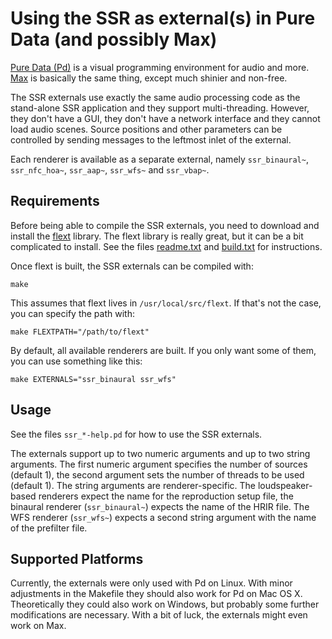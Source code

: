 Using the SSR as external(s) in Pure Data (and possibly Max)
============================================================

[Pure Data (Pd)][Pd] is a visual programming environment for audio and more.
[Max][] is basically the same thing, except much shinier and non-free.

[Pd]: http://puredata.info/
[Max]: http://cycling74.com/products/max/

The SSR externals use exactly the same audio processing code as the stand-alone
SSR application and they support multi-threading.
However, they don't have a GUI, they don't have a network interface and they
cannot load audio scenes.
Source positions and other parameters can be controlled by sending messages to
the leftmost inlet of the external.

Each renderer is available as a separate external, namely
`ssr_binaural~`, `ssr_nfc_hoa~`, `ssr_aap~`, `ssr_wfs~` and `ssr_vbap~`.

Requirements
------------

Before being able to compile the SSR externals, you need to download and install
the [flext][] library.
The flext library is really great, but it can be a bit complicated to install.
See the files [readme.txt][] and [build.txt][] for instructions.

[flext]: http://grrrr.org/research/software/flext/
[readme.txt]: https://svn.grrrr.org/ext/trunk/flext/readme.txt
[build.txt]: https://svn.grrrr.org/ext/trunk/flext/build.txt

Once flext is built, the SSR externals can be compiled with:

    make

This assumes that flext lives in `/usr/local/src/flext`. If that's not the case,
you can specify the path with:

    make FLEXTPATH="/path/to/flext"

By default, all available renderers are built. If you only want some of them,
you can use something like this:

    make EXTERNALS="ssr_binaural ssr_wfs"

Usage
-----

See the files `ssr_*-help.pd` for how to use the SSR externals.

The externals support up to two numeric arguments and up to two string
arguments.
The first numeric argument specifies the number of sources (default 1), the
second argument sets the number of threads to be used (default 1).
The string arguments are renderer-specific. The loudspeaker-based renderers
expect the name for the reproduction setup file, the binaural renderer
(`ssr_binaural~`) expects the name of the HRIR file.
The WFS renderer (`ssr_wfs~`) expects a second string argument with the name of
the prefilter file.

Supported Platforms
-------------------

Currently, the externals were only used with Pd on Linux.
With minor adjustments in the Makefile they should also work for Pd on Mac OS X.
Theoretically they could also work on Windows, but probably some further
modifications are necessary.
With a bit of luck, the externals might even work on Max.

<!--
vim:textwidth=80
-->
